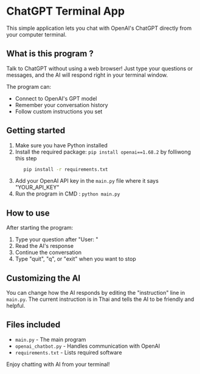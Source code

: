 # ChatGPT Terminal App

This simple application lets you chat with OpenAI's ChatGPT directly from your computer terminal.

## What is this program ?

Talk to ChatGPT without using a web browser! Just type your questions or messages, and the AI will respond right in your terminal window.

The program can:
- Connect to OpenAI's GPT model
- Remember your conversation history
- Follow custom instructions you set

## Getting started

1. Make sure you have Python installed
2. Install the required package: `pip install openai==1.68.2` by folliwong this step
   ```bash
      pip install -r requirements.txt
   ```
4. Add your OpenAI API key in the `main.py` file where it says "YOUR_API_KEY"
5. Run the program in CMD : `python main.py`

## How to use

After starting the program:
1. Type your question after "User: "
2. Read the AI's response
3. Continue the conversation
4. Type "quit", "q", or "exit" when you want to stop

## Customizing the AI

You can change how the AI responds by editing the "instruction" line in `main.py`. The current instruction is in Thai and tells the AI to be friendly and helpful.

## Files included

- `main.py` - The main program
- `openai_chatbot.py` - Handles communication with OpenAI
- `requirements.txt` - Lists required software

Enjoy chatting with AI from your terminal!
